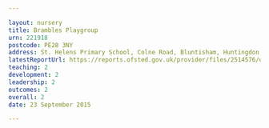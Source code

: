 ```yaml
---

layout: nursery
title: Brambles Playgroup
urn: 221918
postcode: PE28 3NY
address: St. Helens Primary School, Colne Road, Bluntisham, Huntingdon, Cambridgeshire, PE28 3NY
latestReportUrl: https://reports.ofsted.gov.uk/provider/files/2514576/urn/221918.pdf
teaching: 2
development: 2
leadership: 2
outcomes: 2
overall: 2
date: 23 September 2015

---
```

